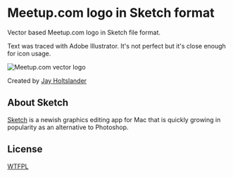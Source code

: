 Meetup.com logo in Sketch format
=========================================

Vector based Meetup.com logo in Sketch file format.

Text was traced with Adobe Illustrator. It's not perfect but it's close enough for icon usage.

![Meetup.com vector logo](https://github.com/JayHoltslander/Components-for-Sketch/tree/master/Logos/Meetup-logo/preview.jpg)

Created by [Jay Holtslander](http://jay.holtslander.com)


About Sketch
------------

[Sketch](http://bohemiancoding.com/sketch/) is a newish graphics editing app for Mac that is quickly growing in popularity as an alternative to Photoshop. 


License
------------
[WTFPL](http://www.wtfpl.net/)
